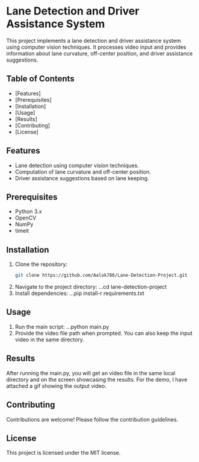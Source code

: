 # Lane Detection and Driver Assistance System

This project implements a lane detection and driver assistance system using computer vision techniques. It processes video input and provides information about lane curvature, off-center position, and driver assistance suggestions.

## Table of Contents
- [Features]
- [Prerequisites]
- [Installation]
- [Usage]
- [Results]
- [Contributing]
- [License]

## Features
- Lane detection using computer vision techniques.
- Computation of lane curvature and off-center position.
- Driver assistance suggestions based on lane keeping.

## Prerequisites
- Python 3.x
- OpenCV
- NumPy
- timeit

## Installation
1. Clone the repository:
   ```bash
   git clone https://github.com/Aalok786/Lane-Detection-Project.git
2. Navigate to the project directory:
   ...cd lane-detection-project
3. Install dependencies:
   ...pip install-r requirements.txt

## Usage
1. Run the main script:
  ...python main.py
2. Provide the video file path when prompted. You can also keep the input video in the same directory.

## Results
 After running the main.py, you will get an video file in the same local directory and on the screen showcasing the results.
 For the demo, I have attached a gif showing the output video.

## Contributing
Contributions are welcome! Please follow the contribution guidelines.

## License
This project is licensed under the MIT license.